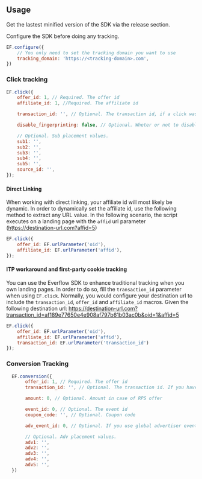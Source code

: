 ## Usage

Get the lastest minified version of the SDK via the release section.

Configure the SDK before doing any tracking.

```javascript
EF.configure({
    // You only need to set the tracking domain you want to use
    tracking_domain: 'https://<tracking-domain>.com',
})
```

### Click tracking

```javascript
EF.click({
    offer_id: 1, // Required. The offer id
    affiliate_id: 1, //Required. The affiliate id

    transaction_id: '', // Optional. The transaction id, if a click was already generated. Used to enhance regular tracking and store a first party cookie.

    disable_fingerprinting: false, // Optional. Wheter or not to disable browser fingerprinting used enhance user tracking. Defaults to false

    // Optional. Sub placement values.
    sub1: '',
    sub2: '',
    sub3: '',
    sub4: '',
    sub5: '',
    source_id: '',
});
```

#### Direct Linking

When working with direct linking, your affiliate id will most likely be dynamic. In order to dynamically set the affiliate id, use the following method to extract any URL value. In the following scenario, the script executes on a landing page with the `affid` url parameter (https://destination-url.com?affid=5)

```javascript
EF.click({
    offer_id: EF.urlParameter('oid'), 
    affiliate_id: EF.urlParameter('affid'), 
});
```

#### ITP workaround and first-party cookie tracking

You can use the Everflow SDK to enhance traditional tracking when you own landing pages. In order to do so, fill the `transaction_id` parameter when using `EF.click`. Normally, you would configure your destination url to include the `transaction_id`, `offer_id` and `affiliate_id` macros. Given the following destination url: https://destination-url.com?transaction_id=af189e77650e4e908af797b61b03ac0b&oid=1&affid=5

```javascript
EF.click({
    offer_id: EF.urlParameter('oid'), 
    affiliate_id: EF.urlParameter('affid'),
    transaction_id: EF.urlParameter('transaction_id')
});
```

### Conversion Tracking

 ```javascript
   EF.conversion({
        offer_id: 1, // Required. The offer id
        transaction_id: '', // Optional. The transaction id. If you have access to it, otherwise the SDK tries to locate one for the current user.

        amount: 0, // Optional. Amount in case of RPS offer

        event_id: 0, // Optional. The event id
        coupon_code: '', // Optional. Coupon code

        adv_event_id: 0, // Optional. If you use global advertiser events

        // Optional. Adv placement values.
        adv1: '',
        adv2: '',
        adv3: '',
        adv4: '',
        adv5: '',
   })
 ```